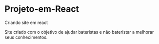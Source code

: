 # Projeto-em-React
Criando site em react

Site criado com o objetivo de ajudar bateristas e não bateristar a melhorar seus conhecimentos.
